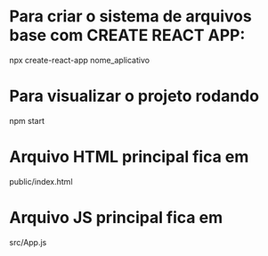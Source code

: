 # Para criar o sistema de arquivos base com CREATE REACT APP:
npx create-react-app nome_aplicativo


# Para visualizar o projeto rodando
npm start

# Arquivo HTML principal fica em 
public/index.html

# Arquivo JS principal fica em 
src/App.js
